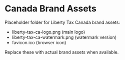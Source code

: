 # Canada Brand Assets

Placeholder folder for Liberty Tax Canada brand assets:
- liberty-tax-ca-logo.png (main logo)
- liberty-tax-ca-watermark.png (watermark version)  
- favicon.ico (browser icon)

Replace these with actual brand assets when available.
